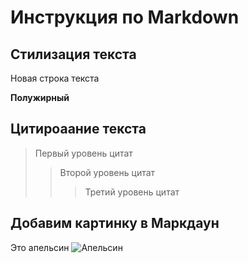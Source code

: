 # Инструкция по Markdown

## Стилизация текста

Новая строка текста

**Полужирный**

## Цитироаание текста
> Первый уровень цитат
>> Второй уровень цитат
>>>Третий уровень цитат

## Добавим картинку в Маркдаун
Это апельсин
![Апельсин](2022-06-22_09-16-08.png)

